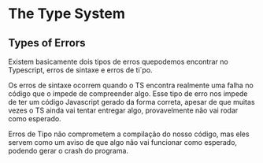 # The Type System

## Types of Errors

Existem basicamente dois tipos de erros quepodemos encontrar no Typescript, erros de sintaxe e erros de ti´po.

Os erros de sintaxe ocorrem quando o TS encontra realmente uma falha no código que o impede de compreender algo. Esse tipo de erro nos impede de ter um código Javascript gerado da forma correta, apesar de que muitas vezes o TS ainda vai tentar entregar algo, provavelmente não vai rodar como esperado.

Erros de Tipo não comprometem a compilação do nosso código, mas eles servem como um aviso de que algo não vai funcionar como esperado, podendo gerar o crash do programa.
